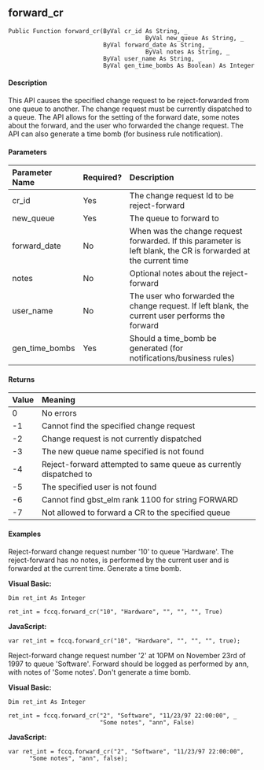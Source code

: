 forward_cr
----------

```
Public Function forward_cr(ByVal cr_id As String, _
						               ByVal new_queue As String, _
                           ByVal forward_date As String, _
						               ByVal notes As String, _
                           ByVal user_name As String, _
                           ByVal gen_time_bombs As Boolean) As Integer
```

#### Description

This API causes the specified change request to be reject-forwarded from one queue to another. The change request must be currently dispatched to a queue. The API allows for the setting of the forward date, some notes about the forward, and the user who forwarded the change request. The API can also generate a time bomb (for business rule notification).

#### Parameters

| Parameter Name | Required? | Description |
|:--- |:--- |:--- |
| cr_id | Yes | The change request Id to be reject-forward |
| new_queue | Yes | The queue to forward to |
| forward_date | No | When was the change request forwarded. If this parameter is left blank, the CR is forwarded at the current time |
| notes | No | Optional notes about the reject-forward |
| user_name | No | The user who forwarded the change request. If left blank, the current user performs the forward |
| gen_time_bombs | Yes | Should a time_bomb be generated (for notifications/business rules) |

#### Returns

| Value | Meaning |
|:--- |:--- |
| 0 | No errors |
| -1 | Cannot find the specified change request |
| -2 | Change request is not currently dispatched |
| -3 | The new queue name specified is not found |
| -4 | Reject-forward attempted to same queue as currently dispatched to |
| -5 | The specified user is not found |
| -6 | Cannot find gbst_elm rank 1100 for string FORWARD |
| -7 | Not allowed to forward a CR to the specified queue |

#### Examples

Reject-forward change request number '10' to queue 'Hardware'. The reject-forward has no notes, is performed by the current user and is forwarded at the current time. Generate a time bomb.

**Visual Basic:**
```
Dim ret_int As Integer

ret_int = fccq.forward_cr("10", "Hardware", "", "", "", True)
```

**JavaScript:**
```
var ret_int = fccq.forward_cr("10", "Hardware", "", "", "", true);
```

Reject-forward change request number '2' at 10PM on November 23rd of 1997 to queue 'Software'. Forward should be logged as performed by ann, with notes of 'Some notes'. Don't generate a time bomb.

**Visual Basic:**
```
Dim ret_int As Integer

ret_int = fccq.forward_cr("2", "Software", "11/23/97 22:00:00", _
                          "Some notes", "ann", False)
```

**JavaScript:**
```
var ret_int = fccq.forward_cr("2", "Software", "11/23/97 22:00:00",
	  "Some notes", "ann", false);
```
